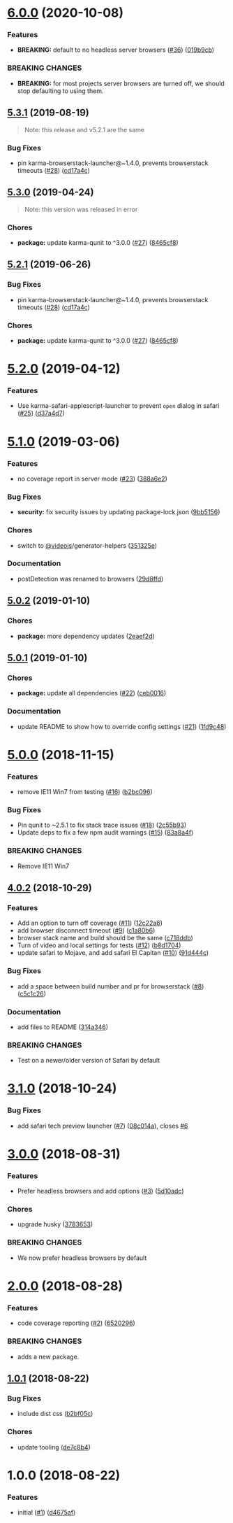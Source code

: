 <a name="6.0.0"></a>
# [6.0.0](https://github.com/videojs/videojs-generate-karma-config/compare/v5.3.1...v6.0.0) (2020-10-08)

### Features

* **BREAKING:** default to no headless server browsers ([#36](https://github.com/videojs/videojs-generate-karma-config/issues/36)) ([019b9cb](https://github.com/videojs/videojs-generate-karma-config/commit/019b9cb))


### BREAKING CHANGES

* **BREAKING:** for most projects server browsers are turned off, we
should stop defaulting to using them.

<a name="5.3.1"></a>
## [5.3.1](https://github.com/videojs/videojs-generate-karma-config/compare/v5.2.1...v5.3.1) (2019-08-19)

> Note: this release and v5.2.1 are the same

### Bug Fixes

* pin karma-browserstack-launcher@~1.4.0, prevents browserstack timeouts ([#28](https://github.com/videojs/videojs-generate-karma-config/issues/28)) ([cd17a4c](https://github.com/videojs/videojs-generate-karma-config/commit/cd17a4c))

<a name="5.3.0"></a>
## [5.3.0](https://github.com/videojs/videojs-generate-karma-config/compare/v5.2.1...v5.3.0) (2019-04-24)

> Note: this version was released in error

### Chores

* **package:** update karma-qunit to ^3.0.0 ([#27](https://github.com/videojs/videojs-generate-karma-config/issues/27)) ([8465cf8](https://github.com/videojs/videojs-generate-karma-config/commit/8465cf8))

<a name="5.2.1"></a>
## [5.2.1](https://github.com/videojs/videojs-generate-karma-config/compare/v5.2.0...v5.2.1) (2019-06-26)

### Bug Fixes

* pin karma-browserstack-launcher@~1.4.0, prevents browserstack timeouts ([#28](https://github.com/videojs/videojs-generate-karma-config/issues/28)) ([cd17a4c](https://github.com/videojs/videojs-generate-karma-config/commit/cd17a4c))

### Chores

* **package:** update karma-qunit to ^3.0.0 ([#27](https://github.com/videojs/videojs-generate-karma-config/issues/27)) ([8465cf8](https://github.com/videojs/videojs-generate-karma-config/commit/8465cf8))

<a name="5.2.0"></a>
# [5.2.0](https://github.com/videojs/videojs-generate-karma-config/compare/v5.1.0...v5.2.0) (2019-04-12)

### Features

* Use karma-safari-applescript-launcher to prevent `open` dialog in safari ([#25](https://github.com/videojs/videojs-generate-karma-config/issues/25)) ([d37a4d7](https://github.com/videojs/videojs-generate-karma-config/commit/d37a4d7))

<a name="5.1.0"></a>
# [5.1.0](https://github.com/videojs/videojs-generate-karma-config/compare/v5.0.2...v5.1.0) (2019-03-06)

### Features

* no coverage report in server mode ([#23](https://github.com/videojs/videojs-generate-karma-config/issues/23)) ([388a6e2](https://github.com/videojs/videojs-generate-karma-config/commit/388a6e2))

### Bug Fixes

* **security:** fix security issues by updating package-lock.json ([9bb5156](https://github.com/videojs/videojs-generate-karma-config/commit/9bb5156))

### Chores

* switch to [@videojs](https://github.com/videojs)/generator-helpers ([351325e](https://github.com/videojs/videojs-generate-karma-config/commit/351325e))

### Documentation

* postDetection was renamed to browsers ([29d8ffd](https://github.com/videojs/videojs-generate-karma-config/commit/29d8ffd))

<a name="5.0.2"></a>
## [5.0.2](https://github.com/videojs/videojs-generate-karma-config/compare/v5.0.1...v5.0.2) (2019-01-10)

### Chores

* **package:** more dependency updates ([2eaef2d](https://github.com/videojs/videojs-generate-karma-config/commit/2eaef2d))

<a name="5.0.1"></a>
## [5.0.1](https://github.com/videojs/videojs-generate-karma-config/compare/v5.0.0...v5.0.1) (2019-01-10)

### Chores

* **package:** update all dependencies ([#22](https://github.com/videojs/videojs-generate-karma-config/issues/22)) ([ceb0016](https://github.com/videojs/videojs-generate-karma-config/commit/ceb0016))

### Documentation

* update README to show how to override config settings ([#21](https://github.com/videojs/videojs-generate-karma-config/issues/21)) ([1fd9c48](https://github.com/videojs/videojs-generate-karma-config/commit/1fd9c48))

<a name="5.0.0"></a>
# [5.0.0](https://github.com/videojs/videojs-generate-karma-config/compare/v4.0.2...v5.0.0) (2018-11-15)

### Features

* remove IE11 Win7 from testing ([#16](https://github.com/videojs/videojs-generate-karma-config/issues/16)) ([b2bc096](https://github.com/videojs/videojs-generate-karma-config/commit/b2bc096))

### Bug Fixes

* Pin qunit to ~2.5.1 to fix stack trace issues ([#18](https://github.com/videojs/videojs-generate-karma-config/issues/18)) ([2c55b93](https://github.com/videojs/videojs-generate-karma-config/commit/2c55b93))
* Update deps to fix a few npm audit warnings ([#15](https://github.com/videojs/videojs-generate-karma-config/issues/15)) ([83a8a4f](https://github.com/videojs/videojs-generate-karma-config/commit/83a8a4f))


### BREAKING CHANGES

* Remove IE11 Win7

<a name="4.0.2"></a>
## [4.0.2](https://github.com/videojs/videojs-generate-karma-config/compare/v3.1.0...v4.0.2) (2018-10-29)

### Features

* Add an option to turn off coverage ([#11](https://github.com/videojs/videojs-generate-karma-config/issues/11)) ([12c22a6](https://github.com/videojs/videojs-generate-karma-config/commit/12c22a6))
* add browser disconnect timeout ([#9](https://github.com/videojs/videojs-generate-karma-config/issues/9)) ([c1a80b6](https://github.com/videojs/videojs-generate-karma-config/commit/c1a80b6))
* browser stack name and build should be the same ([c718ddb](https://github.com/videojs/videojs-generate-karma-config/commit/c718ddb))
* Turn of video and local settings for tests ([#12](https://github.com/videojs/videojs-generate-karma-config/issues/12)) ([b8d1704](https://github.com/videojs/videojs-generate-karma-config/commit/b8d1704))
* update safari to Mojave, and add safari El Capitan ([#10](https://github.com/videojs/videojs-generate-karma-config/issues/10)) ([91d444c](https://github.com/videojs/videojs-generate-karma-config/commit/91d444c))

### Bug Fixes

* add a space between build number and pr for browserstack ([#8](https://github.com/videojs/videojs-generate-karma-config/issues/8)) ([c5c1c26](https://github.com/videojs/videojs-generate-karma-config/commit/c5c1c26))

### Documentation

* add files to README ([314a346](https://github.com/videojs/videojs-generate-karma-config/commit/314a346))


### BREAKING CHANGES

* Test on a newer/older version of Safari by default

<a name="3.1.0"></a>
# [3.1.0](https://github.com/videojs/videojs-generate-karma-config/compare/v3.0.0...v3.1.0) (2018-10-24)

### Bug Fixes

* add safari tech preview launcher ([#7](https://github.com/videojs/videojs-generate-karma-config/issues/7)) ([08c014a](https://github.com/videojs/videojs-generate-karma-config/commit/08c014a)), closes [#6](https://github.com/videojs/videojs-generate-karma-config/issues/6)

<a name="3.0.0"></a>
# [3.0.0](https://github.com/videojs/videojs-generate-karma-config/compare/v2.0.0...v3.0.0) (2018-08-31)

### Features

* Prefer headless browsers and add options ([#3](https://github.com/videojs/videojs-generate-karma-config/issues/3)) ([5d10adc](https://github.com/videojs/videojs-generate-karma-config/commit/5d10adc))

### Chores

* upgrade husky ([3783653](https://github.com/videojs/videojs-generate-karma-config/commit/3783653))


### BREAKING CHANGES

* We now prefer headless browsers by default

<a name="2.0.0"></a>
# [2.0.0](https://github.com/videojs/videojs-generate-karma-config/compare/v1.0.1...v2.0.0) (2018-08-28)

### Features

* code coverage reporting ([#2](https://github.com/videojs/videojs-generate-karma-config/issues/2)) ([6520296](https://github.com/videojs/videojs-generate-karma-config/commit/6520296))


### BREAKING CHANGES

* adds a new package.

<a name="1.0.1"></a>
## [1.0.1](https://github.com/videojs/videojs-generate-karma-config/compare/v1.0.0...v1.0.1) (2018-08-22)

### Bug Fixes

* include dist css ([b2bf05c](https://github.com/videojs/videojs-generate-karma-config/commit/b2bf05c))

### Chores

* update tooling ([de7c8b4](https://github.com/videojs/videojs-generate-karma-config/commit/de7c8b4))

<a name="1.0.0"></a>
# 1.0.0 (2018-08-22)

### Features

* initial ([#1](https://github.com/videojs/videojs-generate-karma-config/issues/1)) ([d4675af](https://github.com/videojs/videojs-generate-karma-config/commit/d4675af))

